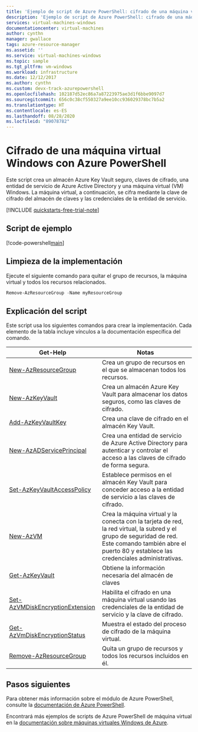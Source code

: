 ```yaml
---
title: 'Ejemplo de script de Azure PowerShell: cifrado de una máquina virtual Windows'
description: 'Ejemplo de script de Azure PowerShell: cifrado de una máquina virtual Windows'
services: virtual-machines-windows
documentationcenter: virtual-machines
author: cynthn
manager: gwallace
tags: azure-resource-manager
ms.assetid: ''
ms.service: virtual-machines-windows
ms.topic: sample
ms.tgt_pltfrm: vm-windows
ms.workload: infrastructure
ms.date: 12/12/2017
ms.author: cynthn
ms.custom: devx-track-azurepowershell
ms.openlocfilehash: 102187d52ec86a7a87223975ae3d1f6bbe9097d7
ms.sourcegitcommit: 656c0c38cf550327a9ee10cc936029378bc7b5a2
ms.translationtype: HT
ms.contentlocale: es-ES
ms.lasthandoff: 08/28/2020
ms.locfileid: "89078782"
---
```

# <a name="encrypt-a-windows-virtual-machine-with-azure-powershell"></a>Cifrado de una máquina virtual Windows con Azure PowerShell

Este script crea un almacén Azure Key Vault seguro, claves de cifrado, una entidad de servicio de Azure Active Directory y una máquina virtual (VM) Windows. La máquina virtual, a continuación, se cifra mediante la clave de cifrado del almacén de claves y las credenciales de la entidad de servicio.

[!INCLUDE [quickstarts-free-trial-note](../../../includes/quickstarts-free-trial-note.md)]

 

## <a name="sample-script"></a>Script de ejemplo

[!code-powershell[main](../../../powershell_scripts/virtual-machine/encrypt-vm/encrypt-windows-vm.ps1 "Encrypt VM disks")]

## <a name="clean-up-deployment"></a>Limpieza de la implementación

Ejecute el siguiente comando para quitar el grupo de recursos, la máquina virtual y todos los recursos relacionados.

```powershell
Remove-AzResourceGroup -Name myResourceGroup
```

## <a name="script-explanation"></a>Explicación del script

Este script usa los siguientes comandos para crear la implementación. Cada elemento de la tabla incluye vínculos a la documentación específica del comando.

| Get-Help | Notas |
|---|---|
| [New-AzResourceGroup](/powershell/module/az.resources/new-azresourcegroup) | Crea un grupo de recursos en el que se almacenan todos los recursos. |
| [New-AzKeyVault](/powershell/module/az.keyvault/new-azkeyvault) | Crea un almacén Azure Key Vault para almacenar los datos seguros, como las claves de cifrado. |
| [Add-AzKeyVaultKey](/powershell/module/az.keyvault/add-azkeyvaultkey) | Crea una clave de cifrado en el almacén Key Vault. |
| [New-AzADServicePrincipal](/powershell/module/az.resources/new-azadserviceprincipal) | Crea una entidad de servicio de Azure Active Directory para autenticar y controlar el acceso a las claves de cifrado de forma segura. |
| [Set-AzKeyVaultAccessPolicy](/powershell/module/az.keyvault/set-azkeyvaultaccesspolicy) | Establece permisos en el almacén Key Vault para conceder acceso a la entidad de servicio a las claves de cifrado. |
| [New-AzVM](/powershell/module/az.compute/new-azvm) | Crea la máquina virtual y la conecta con la tarjeta de red, la red virtual, la subred y el grupo de seguridad de red. Este comando también abre el puerto 80 y establece las credenciales administrativas. |
| [Get-AzKeyVault](/powershell/module/az.keyvault/get-azkeyvault) | Obtiene la información necesaria del almacén de claves |
| [Set-AzVMDiskEncryptionExtension](/powershell/module/az.compute/set-azvmdiskencryptionextension) | Habilita el cifrado en una máquina virtual usando las credenciales de la entidad de servicio y la clave de cifrado. |
| [Get-AzVmDiskEncryptionStatus](/powershell/module/az.compute/get-azvmdiskencryptionstatus) | Muestra el estado del proceso de cifrado de la máquina virtual. |
| [Remove-AzResourceGroup](/powershell/module/az.resources/remove-azresourcegroup) | Quita un grupo de recursos y todos los recursos incluidos en él. |

## <a name="next-steps"></a>Pasos siguientes

Para obtener más información sobre el módulo de Azure PowerShell, consulte la [documentación de Azure PowerShell](/powershell/azure/).

Encontrará más ejemplos de scripts de Azure PowerShell de máquina virtual en la [documentación sobre máquinas virtuales Windows de Azure](../windows/powershell-samples.md?toc=%2fazure%2fvirtual-machines%2fwindows%2ftoc.json).
